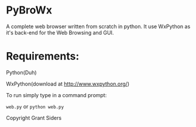 # PyBroWx


A complete web browser written from scratch in python. It use WxPython as it's back-end for the Web Browsing and GUI.



# Requirements:

Python(Duh) 

WxPython(download at http://www.wxpython.org/)

To run simply type in a command prompt:

`web.py` or `python web.py`

Copyright Grant Siders
